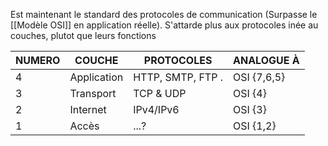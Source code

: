 Est maintenant le standard des protocoles de communication (Surpasse le [[Modèle OSI]] en application réelle). S'attarde plus aux protocoles inée au couches, plutot que leurs fonctions

| NUMERO | COUCHE      | PROTOCOLES                                   | ANALOGUE À  |
| ------ | ----------- | -------------------------------------------- | ----------- |
| 4      | Application | HTTP, SMTP, FTP                            . | OSI {7,6,5} |
| 3      | Transport   | TCP & UDP                                    | OSI {4}     |
| 2      | Internet    | IPv4/IPv6                                    | OSI {3}     |
| 1      | Accès       | ...?                                         | OSI {1,2}   |
